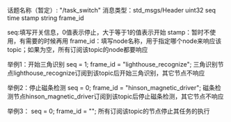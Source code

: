 话题名称（暂定）: "/task_switch"
消息类型：std_msgs/Header
        uint32 seq
        time stamp
        string frame_id

seq:填写开关信息，0值表示停止，大于等于1的值表示开始
stamp：暂时不使用，有需要的时候再用
frame_id：填写node名称，用于指定哪个node来响应该topic；如果为空，所有订阅该topic的node都要响应

举例1：开始三角识别
seq = 1;
frame_id = "lighthouse_recognize";
三角识别节点lighthouse_recognize订阅到该topic后开始三角识别，其它节点不响应

举例2：停止磁条检测
seq = 0;
frame_id = "hinson_magnetic_driver";
磁条检测节点hinson_magnetic_driver订阅到该topic后停止磁条检测，其它节点不响应

举例3：
seq = 0;
frame_id = "";
所有订阅该topic的节点停止其任务的执行

